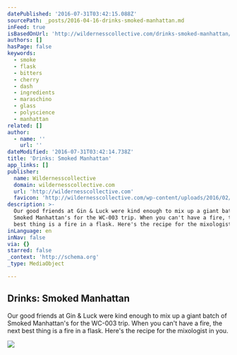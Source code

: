 ```yaml
---
datePublished: '2016-07-31T03:42:15.088Z'
sourcePath: _posts/2016-04-16-drinks-smoked-manhattan.md
inFeed: true
isBasedOnUrl: 'http://wildernesscollective.com/drinks-smoked-manhattan/'
authors: []
hasPage: false
keywords:
  - smoke
  - flask
  - bitters
  - cherry
  - dash
  - ingredients
  - maraschino
  - glass
  - polyscience
  - manhattan
related: []
author:
  - name: ''
    url: ''
dateModified: '2016-07-31T03:42:14.738Z'
title: 'Drinks: Smoked Manhattan'
app_links: []
publisher:
  name: Wildernesscollective
  domain: wildernesscollective.com
  url: 'http://wildernesscollective.com'
  favicon: 'http://wildernesscollective.com/wp-content/uploads/2016/02/W-Mark.png'
description: >-
  Our good friends at Gin & Luck were kind enough to mix up a giant batch of
  Smoked Manhattan's for the WC-003 trip. When you can't have a fire, the next
  best thing is a fire in a flask. Here's the recipe for the mixologist in you.
inLanguage: en
inNav: false
via: {}
starred: false
_context: 'http://schema.org'
_type: MediaObject

---
```

<article style=""><h1>Drinks: Smoked Manhattan</h1><p>Our good friends at Gin &amp; Luck were kind enough to mix up a giant batch of Smoked Manhattan's for the WC-003 trip. When you can't have a fire, the next best thing is a fire in a flask. Here's the recipe for the mixologist in you.</p><img src="http://wildernesscollective.com/wp-content/uploads/2015/06/Screen-Shot-2015-06-19-at-10.42.36-AM-600x400.jpg" /></article>
